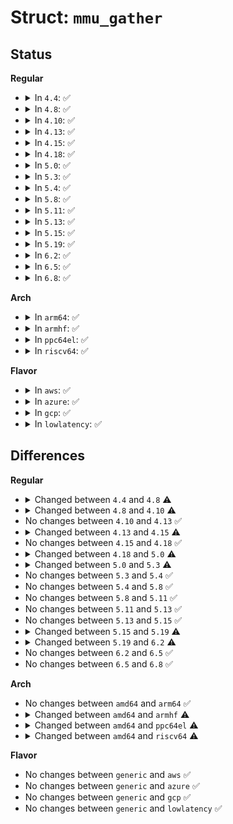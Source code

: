 # Struct: <code>mmu_gather</code>

## Status
<b>Regular</b>
<ul>
<li>
<details>
<summary>In <code>4.4</code>: ✅</summary>

```c
struct mmu_gather {
    struct mm_struct *mm;
    long unsigned int start;
    long unsigned int end;
    unsigned int fullmm;
    unsigned int need_flush_all;
    struct mmu_gather_batch *active;
    struct mmu_gather_batch local;
    struct page * __pages[8];
    unsigned int batch_count;
};
```
</details>
</li>
<li>
<details>
<summary>In <code>4.8</code>: ✅</summary>

```c
struct mmu_gather {
    struct mm_struct *mm;
    long unsigned int start;
    long unsigned int end;
    unsigned int fullmm;
    unsigned int need_flush_all;
    struct mmu_gather_batch *active;
    struct mmu_gather_batch local;
    struct page * __pages[8];
    unsigned int batch_count;
    long unsigned int addr;
    int page_size;
};
```
</details>
</li>
<li>
<details>
<summary>In <code>4.10</code>: ✅</summary>

```c
struct mmu_gather {
    struct mm_struct *mm;
    long unsigned int start;
    long unsigned int end;
    unsigned int fullmm;
    unsigned int need_flush_all;
    struct mmu_gather_batch *active;
    struct mmu_gather_batch local;
    struct page * __pages[8];
    unsigned int batch_count;
    int page_size;
};
```
</details>
</li>
<li>
<details>
<summary>In <code>4.13</code>: ✅</summary>

```c
struct mmu_gather {
    struct mm_struct *mm;
    long unsigned int start;
    long unsigned int end;
    unsigned int fullmm;
    unsigned int need_flush_all;
    struct mmu_gather_batch *active;
    struct mmu_gather_batch local;
    struct page * __pages[8];
    unsigned int batch_count;
    int page_size;
};
```
</details>
</li>
<li>
<details>
<summary>In <code>4.15</code>: ✅</summary>

```c
struct mmu_gather {
    struct mm_struct *mm;
    struct mmu_table_batch *batch;
    long unsigned int start;
    long unsigned int end;
    unsigned int fullmm;
    unsigned int need_flush_all;
    struct mmu_gather_batch *active;
    struct mmu_gather_batch local;
    struct page * __pages[8];
    unsigned int batch_count;
    int page_size;
};
```
</details>
</li>
<li>
<details>
<summary>In <code>4.18</code>: ✅</summary>

```c
struct mmu_gather {
    struct mm_struct *mm;
    struct mmu_table_batch *batch;
    long unsigned int start;
    long unsigned int end;
    unsigned int fullmm;
    unsigned int need_flush_all;
    struct mmu_gather_batch *active;
    struct mmu_gather_batch local;
    struct page * __pages[8];
    unsigned int batch_count;
    int page_size;
};
```
</details>
</li>
<li>
<details>
<summary>In <code>5.0</code>: ✅</summary>

```c
struct mmu_gather {
    struct mm_struct *mm;
    struct mmu_table_batch *batch;
    long unsigned int start;
    long unsigned int end;
    unsigned int fullmm;
    unsigned int need_flush_all;
    unsigned int freed_tables;
    unsigned int cleared_ptes;
    unsigned int cleared_pmds;
    unsigned int cleared_puds;
    unsigned int cleared_p4ds;
    struct mmu_gather_batch *active;
    struct mmu_gather_batch local;
    struct page * __pages[8];
    unsigned int batch_count;
    int page_size;
};
```
</details>
</li>
<li>
<details>
<summary>In <code>5.3</code>: ✅</summary>

```c
struct mmu_gather {
    struct mm_struct *mm;
    struct mmu_table_batch *batch;
    long unsigned int start;
    long unsigned int end;
    unsigned int fullmm;
    unsigned int need_flush_all;
    unsigned int freed_tables;
    unsigned int cleared_ptes;
    unsigned int cleared_pmds;
    unsigned int cleared_puds;
    unsigned int cleared_p4ds;
    unsigned int vma_exec;
    unsigned int vma_huge;
    unsigned int batch_count;
    struct mmu_gather_batch *active;
    struct mmu_gather_batch local;
    struct page * __pages[8];
};
```
</details>
</li>
<li>
<details>
<summary>In <code>5.4</code>: ✅</summary>

```c
struct mmu_gather {
    struct mm_struct *mm;
    struct mmu_table_batch *batch;
    long unsigned int start;
    long unsigned int end;
    unsigned int fullmm;
    unsigned int need_flush_all;
    unsigned int freed_tables;
    unsigned int cleared_ptes;
    unsigned int cleared_pmds;
    unsigned int cleared_puds;
    unsigned int cleared_p4ds;
    unsigned int vma_exec;
    unsigned int vma_huge;
    unsigned int batch_count;
    struct mmu_gather_batch *active;
    struct mmu_gather_batch local;
    struct page * __pages[8];
};
```
</details>
</li>
<li>
<details>
<summary>In <code>5.8</code>: ✅</summary>

```c
struct mmu_gather {
    struct mm_struct *mm;
    struct mmu_table_batch *batch;
    long unsigned int start;
    long unsigned int end;
    unsigned int fullmm;
    unsigned int need_flush_all;
    unsigned int freed_tables;
    unsigned int cleared_ptes;
    unsigned int cleared_pmds;
    unsigned int cleared_puds;
    unsigned int cleared_p4ds;
    unsigned int vma_exec;
    unsigned int vma_huge;
    unsigned int batch_count;
    struct mmu_gather_batch *active;
    struct mmu_gather_batch local;
    struct page * __pages[8];
};
```
</details>
</li>
<li>
<details>
<summary>In <code>5.11</code>: ✅</summary>

```c
struct mmu_gather {
    struct mm_struct *mm;
    struct mmu_table_batch *batch;
    long unsigned int start;
    long unsigned int end;
    unsigned int fullmm;
    unsigned int need_flush_all;
    unsigned int freed_tables;
    unsigned int cleared_ptes;
    unsigned int cleared_pmds;
    unsigned int cleared_puds;
    unsigned int cleared_p4ds;
    unsigned int vma_exec;
    unsigned int vma_huge;
    unsigned int batch_count;
    struct mmu_gather_batch *active;
    struct mmu_gather_batch local;
    struct page * __pages[8];
};
```
</details>
</li>
<li>
<details>
<summary>In <code>5.13</code>: ✅</summary>

```c
struct mmu_gather {
    struct mm_struct *mm;
    struct mmu_table_batch *batch;
    long unsigned int start;
    long unsigned int end;
    unsigned int fullmm;
    unsigned int need_flush_all;
    unsigned int freed_tables;
    unsigned int cleared_ptes;
    unsigned int cleared_pmds;
    unsigned int cleared_puds;
    unsigned int cleared_p4ds;
    unsigned int vma_exec;
    unsigned int vma_huge;
    unsigned int batch_count;
    struct mmu_gather_batch *active;
    struct mmu_gather_batch local;
    struct page * __pages[8];
};
```
</details>
</li>
<li>
<details>
<summary>In <code>5.15</code>: ✅</summary>

```c
struct mmu_gather {
    struct mm_struct *mm;
    struct mmu_table_batch *batch;
    long unsigned int start;
    long unsigned int end;
    unsigned int fullmm;
    unsigned int need_flush_all;
    unsigned int freed_tables;
    unsigned int cleared_ptes;
    unsigned int cleared_pmds;
    unsigned int cleared_puds;
    unsigned int cleared_p4ds;
    unsigned int vma_exec;
    unsigned int vma_huge;
    unsigned int batch_count;
    struct mmu_gather_batch *active;
    struct mmu_gather_batch local;
    struct page * __pages[8];
};
```
</details>
</li>
<li>
<details>
<summary>In <code>5.19</code>: ✅</summary>

```c
struct mmu_gather {
    struct mm_struct *mm;
    struct mmu_table_batch *batch;
    long unsigned int start;
    long unsigned int end;
    unsigned int fullmm;
    unsigned int need_flush_all;
    unsigned int freed_tables;
    unsigned int cleared_ptes;
    unsigned int cleared_pmds;
    unsigned int cleared_puds;
    unsigned int cleared_p4ds;
    unsigned int vma_exec;
    unsigned int vma_huge;
    unsigned int vma_pfn;
    unsigned int batch_count;
    struct mmu_gather_batch *active;
    struct mmu_gather_batch local;
    struct page * __pages[8];
};
```
</details>
</li>
<li>
<details>
<summary>In <code>6.2</code>: ✅</summary>

```c
struct mmu_gather {
    struct mm_struct *mm;
    struct mmu_table_batch *batch;
    long unsigned int start;
    long unsigned int end;
    unsigned int fullmm;
    unsigned int need_flush_all;
    unsigned int freed_tables;
    unsigned int delayed_rmap;
    unsigned int cleared_ptes;
    unsigned int cleared_pmds;
    unsigned int cleared_puds;
    unsigned int cleared_p4ds;
    unsigned int vma_exec;
    unsigned int vma_huge;
    unsigned int vma_pfn;
    unsigned int batch_count;
    struct mmu_gather_batch *active;
    struct mmu_gather_batch local;
    struct page * __pages[8];
};
```
</details>
</li>
<li>
<details>
<summary>In <code>6.5</code>: ✅</summary>

```c
struct mmu_gather {
    struct mm_struct *mm;
    struct mmu_table_batch *batch;
    long unsigned int start;
    long unsigned int end;
    unsigned int fullmm;
    unsigned int need_flush_all;
    unsigned int freed_tables;
    unsigned int delayed_rmap;
    unsigned int cleared_ptes;
    unsigned int cleared_pmds;
    unsigned int cleared_puds;
    unsigned int cleared_p4ds;
    unsigned int vma_exec;
    unsigned int vma_huge;
    unsigned int vma_pfn;
    unsigned int batch_count;
    struct mmu_gather_batch *active;
    struct mmu_gather_batch local;
    struct page * __pages[8];
};
```
</details>
</li>
<li>
<details>
<summary>In <code>6.8</code>: ✅</summary>

```c
struct mmu_gather {
    struct mm_struct *mm;
    struct mmu_table_batch *batch;
    long unsigned int start;
    long unsigned int end;
    unsigned int fullmm;
    unsigned int need_flush_all;
    unsigned int freed_tables;
    unsigned int delayed_rmap;
    unsigned int cleared_ptes;
    unsigned int cleared_pmds;
    unsigned int cleared_puds;
    unsigned int cleared_p4ds;
    unsigned int vma_exec;
    unsigned int vma_huge;
    unsigned int vma_pfn;
    unsigned int batch_count;
    struct mmu_gather_batch *active;
    struct mmu_gather_batch local;
    struct page * __pages[8];
};
```
</details>
</li>
</ul>
<b>Arch</b>
<ul>
<li>
<details>
<summary>In <code>arm64</code>: ✅</summary>

```c
struct mmu_gather {
    struct mm_struct *mm;
    struct mmu_table_batch *batch;
    long unsigned int start;
    long unsigned int end;
    unsigned int fullmm;
    unsigned int need_flush_all;
    unsigned int freed_tables;
    unsigned int cleared_ptes;
    unsigned int cleared_pmds;
    unsigned int cleared_puds;
    unsigned int cleared_p4ds;
    unsigned int vma_exec;
    unsigned int vma_huge;
    unsigned int batch_count;
    struct mmu_gather_batch *active;
    struct mmu_gather_batch local;
    struct page * __pages[8];
};
```
</details>
</li>
<li>
<details>
<summary>In <code>armhf</code>: ✅</summary>

```c
struct mmu_gather {
    struct mm_struct *mm;
    long unsigned int start;
    long unsigned int end;
    unsigned int fullmm;
    unsigned int need_flush_all;
    unsigned int freed_tables;
    unsigned int cleared_ptes;
    unsigned int cleared_pmds;
    unsigned int cleared_puds;
    unsigned int cleared_p4ds;
    unsigned int vma_exec;
    unsigned int vma_huge;
    unsigned int batch_count;
    struct mmu_gather_batch *active;
    struct mmu_gather_batch local;
    struct page * __pages[8];
};
```
</details>
</li>
<li>
<details>
<summary>In <code>ppc64el</code>: ✅</summary>

```c
struct mmu_gather {
    struct mm_struct *mm;
    struct mmu_table_batch *batch;
    long unsigned int start;
    long unsigned int end;
    unsigned int fullmm;
    unsigned int need_flush_all;
    unsigned int freed_tables;
    unsigned int cleared_ptes;
    unsigned int cleared_pmds;
    unsigned int cleared_puds;
    unsigned int cleared_p4ds;
    unsigned int vma_exec;
    unsigned int vma_huge;
    unsigned int batch_count;
    struct mmu_gather_batch *active;
    struct mmu_gather_batch local;
    struct page * __pages[8];
    unsigned int page_size;
};
```
</details>
</li>
<li>
<details>
<summary>In <code>riscv64</code>: ✅</summary>

```c
struct mmu_gather {
    struct mm_struct *mm;
    long unsigned int start;
    long unsigned int end;
    unsigned int fullmm;
    unsigned int need_flush_all;
    unsigned int freed_tables;
    unsigned int cleared_ptes;
    unsigned int cleared_pmds;
    unsigned int cleared_puds;
    unsigned int cleared_p4ds;
    unsigned int vma_exec;
    unsigned int vma_huge;
    unsigned int batch_count;
    struct mmu_gather_batch *active;
    struct mmu_gather_batch local;
    struct page * __pages[8];
};
```
</details>
</li>
</ul>
<b>Flavor</b>
<ul>
<li>
<details>
<summary>In <code>aws</code>: ✅</summary>

```c
struct mmu_gather {
    struct mm_struct *mm;
    struct mmu_table_batch *batch;
    long unsigned int start;
    long unsigned int end;
    unsigned int fullmm;
    unsigned int need_flush_all;
    unsigned int freed_tables;
    unsigned int cleared_ptes;
    unsigned int cleared_pmds;
    unsigned int cleared_puds;
    unsigned int cleared_p4ds;
    unsigned int vma_exec;
    unsigned int vma_huge;
    unsigned int batch_count;
    struct mmu_gather_batch *active;
    struct mmu_gather_batch local;
    struct page * __pages[8];
};
```
</details>
</li>
<li>
<details>
<summary>In <code>azure</code>: ✅</summary>

```c
struct mmu_gather {
    struct mm_struct *mm;
    struct mmu_table_batch *batch;
    long unsigned int start;
    long unsigned int end;
    unsigned int fullmm;
    unsigned int need_flush_all;
    unsigned int freed_tables;
    unsigned int cleared_ptes;
    unsigned int cleared_pmds;
    unsigned int cleared_puds;
    unsigned int cleared_p4ds;
    unsigned int vma_exec;
    unsigned int vma_huge;
    unsigned int batch_count;
    struct mmu_gather_batch *active;
    struct mmu_gather_batch local;
    struct page * __pages[8];
};
```
</details>
</li>
<li>
<details>
<summary>In <code>gcp</code>: ✅</summary>

```c
struct mmu_gather {
    struct mm_struct *mm;
    struct mmu_table_batch *batch;
    long unsigned int start;
    long unsigned int end;
    unsigned int fullmm;
    unsigned int need_flush_all;
    unsigned int freed_tables;
    unsigned int cleared_ptes;
    unsigned int cleared_pmds;
    unsigned int cleared_puds;
    unsigned int cleared_p4ds;
    unsigned int vma_exec;
    unsigned int vma_huge;
    unsigned int batch_count;
    struct mmu_gather_batch *active;
    struct mmu_gather_batch local;
    struct page * __pages[8];
};
```
</details>
</li>
<li>
<details>
<summary>In <code>lowlatency</code>: ✅</summary>

```c
struct mmu_gather {
    struct mm_struct *mm;
    struct mmu_table_batch *batch;
    long unsigned int start;
    long unsigned int end;
    unsigned int fullmm;
    unsigned int need_flush_all;
    unsigned int freed_tables;
    unsigned int cleared_ptes;
    unsigned int cleared_pmds;
    unsigned int cleared_puds;
    unsigned int cleared_p4ds;
    unsigned int vma_exec;
    unsigned int vma_huge;
    unsigned int batch_count;
    struct mmu_gather_batch *active;
    struct mmu_gather_batch local;
    struct page * __pages[8];
};
```
</details>
</li>
</ul>

## Differences
<b>Regular</b>
<ul>
<li>
<details>
<summary>Changed between <code>4.4</code> and <code>4.8</code> ⚠️</summary>
<ul>
<li>
<b>Field added. </b>
<code>long unsigned int addr</code>
</li>
<li>
<b>Field added. </b>
<code>int page_size</code>
</li>
</ul>
</details>
</li>
<li>
<details>
<summary>Changed between <code>4.8</code> and <code>4.10</code> ⚠️</summary>
<ul>
<li>
<b>Field removed. </b>
<code>long unsigned int addr</code>
</li>
</ul>
</details>
</li>
<li>
No changes between <code>4.10</code> and <code>4.13</code> ✅
</li>
<li>
<details>
<summary>Changed between <code>4.13</code> and <code>4.15</code> ⚠️</summary>
<ul>
<li>
<b>Field added. </b>
<code>struct mmu_table_batch *batch</code>
</li>
</ul>
</details>
</li>
<li>
No changes between <code>4.15</code> and <code>4.18</code> ✅
</li>
<li>
<details>
<summary>Changed between <code>4.18</code> and <code>5.0</code> ⚠️</summary>
<ul>
<li>
<b>Field added. </b>
<code>unsigned int freed_tables</code>
</li>
<li>
<b>Field added. </b>
<code>unsigned int cleared_ptes</code>
</li>
<li>
<b>Field added. </b>
<code>unsigned int cleared_pmds</code>
</li>
<li>
<b>Field added. </b>
<code>unsigned int cleared_puds</code>
</li>
<li>
<b>Field added. </b>
<code>unsigned int cleared_p4ds</code>
</li>
</ul>
</details>
</li>
<li>
<details>
<summary>Changed between <code>5.0</code> and <code>5.3</code> ⚠️</summary>
<ul>
<li>
<b>Field added. </b>
<code>unsigned int vma_exec</code>
</li>
<li>
<b>Field added. </b>
<code>unsigned int vma_huge</code>
</li>
<li>
<b>Field removed. </b>
<code>int page_size</code>
</li>
</ul>
</details>
</li>
<li>
No changes between <code>5.3</code> and <code>5.4</code> ✅
</li>
<li>
No changes between <code>5.4</code> and <code>5.8</code> ✅
</li>
<li>
No changes between <code>5.8</code> and <code>5.11</code> ✅
</li>
<li>
No changes between <code>5.11</code> and <code>5.13</code> ✅
</li>
<li>
No changes between <code>5.13</code> and <code>5.15</code> ✅
</li>
<li>
<details>
<summary>Changed between <code>5.15</code> and <code>5.19</code> ⚠️</summary>
<ul>
<li>
<b>Field added. </b>
<code>unsigned int vma_pfn</code>
</li>
</ul>
</details>
</li>
<li>
<details>
<summary>Changed between <code>5.19</code> and <code>6.2</code> ⚠️</summary>
<ul>
<li>
<b>Field added. </b>
<code>unsigned int delayed_rmap</code>
</li>
</ul>
</details>
</li>
<li>
No changes between <code>6.2</code> and <code>6.5</code> ✅
</li>
<li>
No changes between <code>6.5</code> and <code>6.8</code> ✅
</li>
</ul>
<b>Arch</b>
<ul>
<li>
No changes between <code>amd64</code> and <code>arm64</code> ✅
</li>
<li>
<details>
<summary>Changed between <code>amd64</code> and <code>armhf</code> ⚠️</summary>
<ul>
<li>
<b>Field removed. </b>
<code>struct mmu_table_batch *batch</code>
</li>
</ul>
</details>
</li>
<li>
<details>
<summary>Changed between <code>amd64</code> and <code>ppc64el</code> ⚠️</summary>
<ul>
<li>
<b>Field added. </b>
<code>unsigned int page_size</code>
</li>
</ul>
</details>
</li>
<li>
<details>
<summary>Changed between <code>amd64</code> and <code>riscv64</code> ⚠️</summary>
<ul>
<li>
<b>Field removed. </b>
<code>struct mmu_table_batch *batch</code>
</li>
</ul>
</details>
</li>
</ul>
<b>Flavor</b>
<ul>
<li>
No changes between <code>generic</code> and <code>aws</code> ✅
</li>
<li>
No changes between <code>generic</code> and <code>azure</code> ✅
</li>
<li>
No changes between <code>generic</code> and <code>gcp</code> ✅
</li>
<li>
No changes between <code>generic</code> and <code>lowlatency</code> ✅
</li>
</ul>
